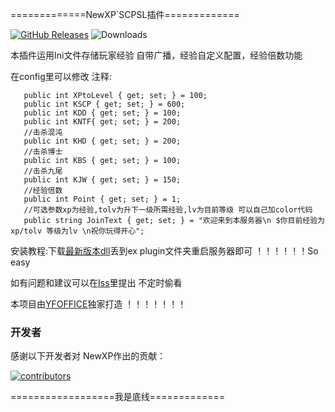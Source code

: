=============NewXP`SCPSL插件=============

<a href="https://github.com/YF-OFFICE/NewXP/releases"><img src="https://img.shields.io/github/v/release/YF-OFFICE/NewXP?display_name=tag&style=for-the-badge&logo=gitbook&label=Release" href="https://github.com/YF-OFFICE/NewXP/releases" alt="GitHub Releases"></a>
<img src="https://img.shields.io/github/downloads/YF-OFFICE/NewXP/total?style=for-the-badge&logo=github" alt="Downloads">

本插件运用Ini文件存储玩家经验 自带广播，经验自定义配置，经验倍数功能 

在config里可以修改
注释:
~~~~   //升级需要多少经验 如:1*100
   public int XPtoLevel { get; set; } = 100;
   public int KSCP { get; set; } = 600;
   public int KDD { get; set; } = 100;
   public int KNTF{ get; set; } = 200;
   //击杀混沌
   public int KHD { get; set; } = 200;
   //击杀博士
   public int KBS { get; set; } = 100;
   //击杀九尾
   public int KJW { get; set; } = 150;
   //经验倍数
   public int Point { get; set; } = 1;
   //可选参数xp为经验,tolv为升下一级所需经验,lv为目前等级 可以自己加color代码
   public string JoinText { get; set; } = "欢迎来到本服务器\n $你目前经验为xp/tolv 等级为lv \n祝你玩得开心";
~~~~

安装教程:下载[最新版本dll](https://github.com/YF-OFFICE/XpSystem/releases)丢到ex plugin文件夹重启服务器即可 ！！！！！！So easy

如有问题和建议可以在[Iss](https://github.com/YF-OFFICE/XpSystem/issues)里提出 不定时偷看

本项目由[YFOFFICE](https://github.com/YF-OFFICE)独家打造 ！！！！！！！

### 开发者

感谢以下开发者对 NewXP作出的贡献：

<a href="https://github.com/YF-OFFICE/NewXP/graphs/contributors">
  <img src="https://contrib.rocks/image?repo=YF-OFFICE/NewXP&max=1000" alt="contributors" />
</a>



==================我是底线=============




